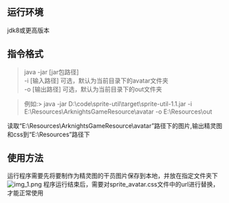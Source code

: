 ## 运行环境
jdk8或更高版本
## 指令格式
>java -jar [jar包路径]  
>     -i [输入路径] 可选，默认为当前目录下的avatar文件夹  
>     -o [输出路径] 可选，默认为当前目录下的out文件夹  

>例如:> java -jar D:\code\sprite-util\target\sprite-util-1.1.jar -i E:\Resources\ArknightsGameResource\avatar -o E:\Resources\out
> 
读取“E:\Resources\ArknightsGameResource\avatar”路径下的图片,输出精灵图和css到“E:\Resources”路径下

## 使用方法
运行程序需要先将要制作为精灵图的干员图片保存到本地，并放在指定文件夹下
![img_1.png](img_1.png)
程序运行结束后，需要对sprite_avatar.css文件中的url进行替换，才能正常使用
